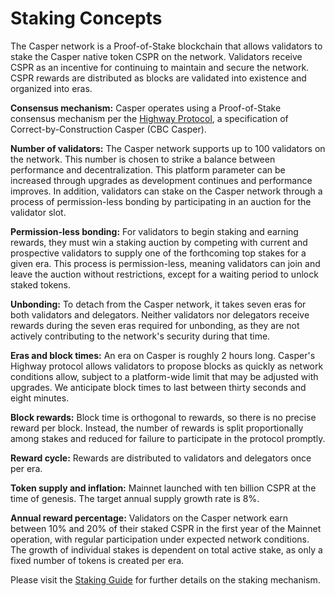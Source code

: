 # Staking Concepts

The Casper network is a Proof-of-Stake blockchain that allows validators to stake the Casper native token CSPR on the network. Validators receive CSPR as an incentive for continuing to maintain and secure the network. CSPR rewards are distributed as blocks are validated into existence and organized into eras.

**Consensus mechanism:** Casper operates using a Proof-of-Stake consensus mechanism per the [Highway Protocol](https://github.com/casper-network/highway), a specification of Correct-by-Construction Casper (CBC Casper).

**Number of validators:** The Casper network supports up to 100 validators on the network. This number is chosen to strike a balance between performance and decentralization. This platform parameter can be increased through upgrades as development continues and performance improves. In addition, validators can stake on the Casper network through a process of permission-less bonding by participating in an auction for the validator slot.

**Permission-less bonding:** For validators to begin staking and earning rewards, they must win a staking auction by competing with current and prospective validators to supply one of the forthcoming top stakes for a given era. This process is permission-less, meaning validators can join and leave the auction without restrictions, except for a waiting period to unlock staked tokens.

**Unbonding:** To detach from the Casper network, it takes seven eras for both validators and delegators. Neither validators nor delegators receive rewards during the seven eras required for unbonding, as they are not actively contributing to the network's security during that time.

**Eras and block times:** An era on Casper is roughly 2 hours long. Casper's Highway protocol allows validators to propose blocks as quickly as network conditions allow, subject to a platform-wide limit that may be adjusted with upgrades. We anticipate block times to last between thirty seconds and eight minutes.

**Block rewards:** Block time is orthogonal to rewards, so there is no precise reward per block. Instead, the number of rewards is split proportionally among stakes and reduced for failure to participate in the protocol promptly.

**Reward cycle:** Rewards are distributed to validators and delegators once per era.

**Token supply and inflation:** Mainnet launched with ten billion CSPR at the time of genesis. The target annual supply growth rate is 8%.

**Annual reward percentage:** Validators on the Casper network earn between 10% and 20% of their staked CSPR in the first year of the Mainnet operation, with regular participation under expected network conditions. The growth of individual stakes is dependent on total active stake, as only a fixed number of tokens is created per era.

Please visit the [Staking Guide](https://docs.casperlabs.io/en/latest/staking/index.html) for further details on the staking mechanism.
